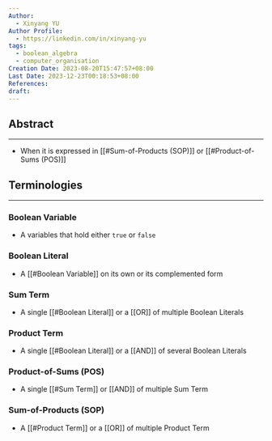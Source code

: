 ```yaml
---
Author:
  - Xinyang YU
Author Profile:
  - https://linkedin.com/in/xinyang-yu
tags:
  - boolean_algebra
  - computer_organisation
Creation Date: 2023-08-20T15:47:57+08:00
Last Date: 2023-12-23T00:18:53+08:00
References: 
draft: 
---
```

## Abstract
---
- When it is expressed in [[#Sum-of-Products (SOP)]] or [[#Product-of-Sums (POS)]]




## Terminologies 
---
### Boolean Variable
-  A variables that hold either ``true`` or ``false``

### Boolean Literal
- A [[#Boolean Variable]] on its own or its complemented form

### Sum Term
-  A single [[#Boolean Literal]] or a [[OR]] of multiple Boolean Literals

### Product Term
- A single [[#Boolean Literal]] or a [[AND]] of several Boolean Literals

### Product-of-Sums (POS) 
- A single [[#Sum Term]] or [[AND]] of multiple Sum Term

### Sum-of-Products (SOP) 
- A [[#Product Term]] or a [[OR]] of multiple Product Term